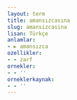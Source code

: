 ```yaml
---
layout: term
title: amansızcasına
slug: amansizcasina
lisan: Türkçe
anlamlar:
- ► amansızca
ozellikler:
- - zarf
ornekler:
- - ''
orneklerkaynak:
- - ''
---
```

